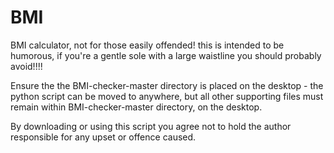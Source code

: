 # BMI
BMI calculator, not for those easily offended! this is intended to be humorous, if you're a gentle sole with a large waistline you should probably avoid!!!!

Ensure the the BMI-checker-master directory is placed on the desktop - the python script can be moved to anywhere, but all other supporting files must remain within BMI-checker-master directory, on the desktop.

By downloading or using this script you agree not to hold the author responsible for any upset or offence caused.
